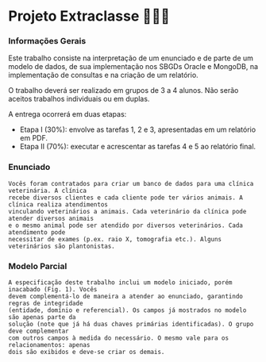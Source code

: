 # Projeto Extraclasse 🤘🤘🤘

### Informações Gerais

Este trabalho consiste na interpretação de um enunciado e de parte de um modelo de dados,
de sua implementação nos SBGDs Oracle e MongoDB, na implementação de consultas e na
criação de um relatório.


O trabalho deverá ser realizado em grupos de 3 a 4 alunos. Não serão aceitos trabalhos
individuais ou em duplas.


A entrega ocorrerá em duas etapas:
- Etapa I (30%): envolve as tarefas 1, 2 e 3, apresentadas em um relatório em PDF.
- Etapa II (70%): executar e acrescentar as tarefas 4 e 5 ao relatório final.

### Enunciado
```
Vocês foram contratados para criar um banco de dados para uma clínica veterinária. A clínica
recebe diversos clientes e cada cliente pode ter vários animais. A clínica realiza atendimentos
vinculando veterinários a animais. Cada veterinário da clínica pode atender diversos animais
e o mesmo animal pode ser atendido por diversos veterinários. Cada atendimento pode
necessitar de exames (p.ex. raio X, tomografia etc.). Alguns veterinários são plantonistas.
```

### Modelo Parcial
```
A especificação deste trabalho inclui um modelo iniciado, porém inacabado (Fig. 1). Vocês
devem complementá-lo de maneira a atender ao enunciado, garantindo regras de integridade
(entidade, domínio e referencial). Os campos já mostrados no modelo são apenas parte da
solução (note que já há duas chaves primárias identificadas). O grupo deve complementar
com outros campos à medida do necessário. O mesmo vale para os relacionamentos: apenas
dois são exibidos e deve-se criar os demais.
```
